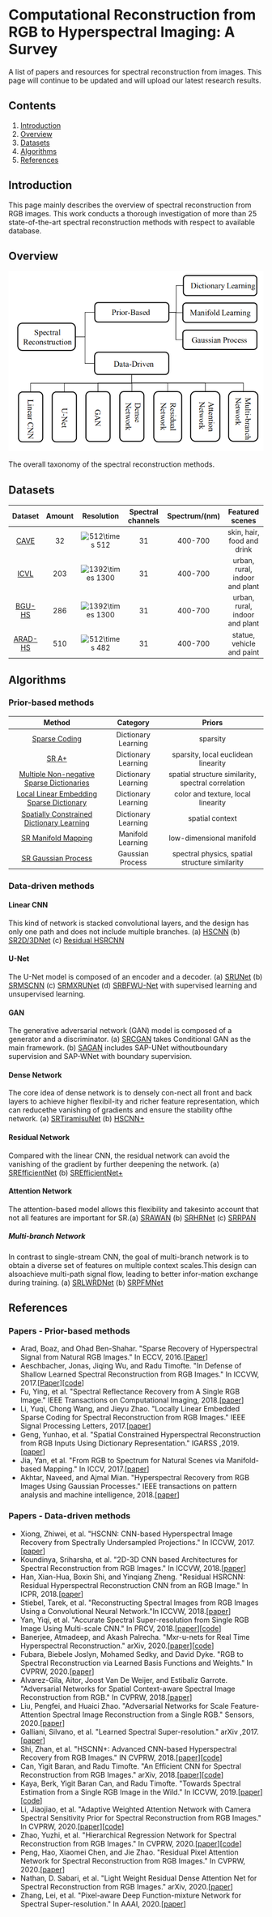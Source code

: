 # Computational Reconstruction from RGB to Hyperspectral Imaging: A Survey

A list of papers and resources for spectral reconstruction from images. This page will continue to be updated and will upload our latest research results.

## Contents
1. [Introduction](#Introduction)
2. [Overview](#Overview)
3. [Datasets](#Datasets)
4. [Algorithms](#Algorithms)
5. [References](#References)


## Introduction
This page mainly describes the overview of spectral reconstruction from RGB images. This work conducts a thorough investigation of more than 25 state-of-the-art spectral reconstruction methods with respect to available database.

## Overview
![fig2](/Figs/fig2.png)

The overall taxonomy of the spectral reconstruction methods.


## Datasets

| Dataset        | Amount           | Resolution  | Spectral channels|Spectrum/(nm) | Featured scenes |
|:----------------:|:-----------------:|:------------------:|:----------------:|:----------------:|:-------------:|
| [CAVE](https://www.cs.columbia.edu/CAVE/databases/multispectral/)| 32 | <img src="https://latex.codecogs.com/png.image?\dpi{110}&space;512\times&space;512" title="512\times 512" />|31|400-700|skin, hair, food and drink|
| [ICVL](http://icvl.cs.bgu.ac.il/hyperspectral/)| 203|  <img src="https://latex.codecogs.com/png.image?\dpi{110}&space;1392\times&space;1300" title="1392\times 1300" /> |31 |400-700|urban, rural, indoor and plant|
| [BGU-HS](https://competitions.codalab.org/competitions/18034#participate-get-data)| 286  |   <img src="https://latex.codecogs.com/png.image?\dpi{110}&space;1392\times&space;1300" title="1392\times 1300" /> |31|400-700|urban, rural, indoor and plant|
|[ARAD-HS](https://competitions.codalab.org/competitions/22225#participate)| 510  |    <img src="https://latex.codecogs.com/png.image?\dpi{110}&space;512\times&space;482" title="512\times 482" />  |31|400-700|statue,  vehicle and paint|

## Algorithms

### Prior-based methods
|Method   |Category     |Priors   |
|:-------------:|:--------------:|:--------------------:|
|[Sparse Coding](https://link.springer.com/chapter/10.1007/978-3-319-46478-7_2)|Dictionary Learning|sparsity|
|[SR A+](https://openaccess.thecvf.com/content_ICCV_2017_workshops/papers/w9/Aeschbacher_In_Defense_of_ICCV_2017_paper.pdf)|Dictionary Learning|sparsity, local euclidean linearity|
|[Multiple Non-negative Sparse Dictionaries](https://ieeexplore.ieee.org/stamp/stamp.jsp?tp=&arnumber=8410422)|Dictionary Learning|spatial structure similarity, spectral correlation|
|[Local Linear Embedding Sparse Dictionary](https://ieeexplore.ieee.org/stamp/stamp.jsp?tp=&arnumber=8116687)|Dictionary Learning|color and texture, local linearity|
|[Spatially Constrained Dictionary Learning](https://ieeexplore.ieee.org/stamp/stamp.jsp?tp=&arnumber=8898871) |Dictionary Learning|spatial context|
|[SR Manifold Mapping](https://openaccess.thecvf.com/content_ICCV_2017/papers/Jia_From_RGB_to_ICCV_2017_paper.pdf)|Manifold Learning|low-dimensional manifold|
|[SR Gaussian Process](https://ieeexplore.ieee.org/stamp/stamp.jsp?tp=&arnumber=8481553) |Gaussian Process|spectral physics, spatial structure similarity|

### Data-driven methods
#### Linear CNN
[//]:# (<div align="center">)
[//]:# (<img src=Figs/fig3.png>)
[//]: # (</div>)
This kind of network is stacked convolutional layers, and the design has only one path and does not include multiple branches. (a) [HSCNN](https://openaccess.thecvf.com/content_ICCV_2017_workshops/papers/w9/Xiong_HSCNN_CNN-Based_Hyperspectral_ICCV_2017_paper.pdf) (b) [SR2D/3DNet](https://openaccess.thecvf.com/content_cvpr_2018_workshops/papers/w13/Koundinya_2D-3D_CNN_Based_CVPR_2018_paper.pdf) (c) [Residual HSRCNN](https://ieeexplore.ieee.org/stamp/stamp.jsp?tp=&arnumber=8545634)


#### U-Net 
The U-Net model is composed of an encoder and a decoder. (a) [SRUNet](https://openaccess.thecvf.com/content_cvpr_2018_workshops/papers/w13/Stiebel_Reconstructing_Spectral_Images_CVPR_2018_paper.pdf) (b) [SRMSCNN](https://link.springer.com/chapter/10.1007/978-3-030-03335-4_18) (c) [SRMXRUNet](https://arxiv.org/pdf/2004.07003.pdf) (d) [SRBFWU-Net](https://openaccess.thecvf.com/content_CVPRW_2020/papers/w31/Fubara_RGB_to_Spectral_Reconstruction_via_Learned_Basis_Functions_and_Weights_CVPRW_2020_paper.pdf) with supervised learning and unsupervised learning.


#### GAN 
The generative adversarial network (GAN) model is  composed  of  a  generator  and  a  discriminator. (a) [SRCGAN](https://openaccess.thecvf.com/content_ICCV_2017_workshops/papers/w9/Alvarez-Gila_Adversarial_Networks_for_ICCV_2017_paper.pdf) takes Conditional GAN as the main framework. (b) [SAGAN](https://www.mdpi.com/1424-8220/20/8/2426) includes SAP-UNet withoutboundary supervision and SAP-WNet with boundary supervision.

#### Dense Network
The core idea of dense network is to densely con-nect all front and back layers to achieve higher flexibil-ity and richer feature representation, which can reducethe  vanishing  of  gradients  and  ensure  the  stability  ofthe network. (a)  [SRTiramisuNet](https://arxiv.org/pdf/1703.09470.pdf) (b)  [HSCNN+](https://openaccess.thecvf.com/content_cvpr_2018_workshops/papers/w13/Shi_HSCNN_Advanced_CNN-Based_CVPR_2018_paper.pdf)
 
#### Residual Network
Compared with the linear CNN, the residual network can avoid the vanishing of the gradient by further deepening the network. (a)  [SREfficientNet]() (b)  [SREfficientNet+](https://arxiv.org/pdf/1804.04647.pdf)

#### Attention Network
The attention-based model allows this flexibility and takesinto account that not all features are important for SR.(a) [SRAWAN](https://openaccess.thecvf.com/content_CVPRW_2020/papers/w31/Li_Adaptive_Weighted_Attention_Network_With_Camera_Spectral_Sensitivity_Prior_for_CVPRW_2020_paper.pdf) (b) [SRHRNet](https://openaccess.thecvf.com/content_CVPRW_2020/papers/w31/Zhao_Hierarchical_Regression_Network_for_Spectral_Reconstruction_From_RGB_Images_CVPRW_2020_paper.pdf)  (c) [SRRPAN](https://openaccess.thecvf.com/content_CVPRW_2020/papers/w31/Peng_Residual_Pixel_Attention_Network_for_Spectral_Reconstruction_From_RGB_Images_CVPRW_2020_paper.pdf)

##### Multi-branch Network
In  contrast  to  single-stream  CNN,  the  goal  of  multi-branch network is to obtain a diverse set of features on multiple context scales.This design can alsoachieve multi-path signal flow, leading to better infor-mation  exchange  during  training. (a) [SRLWRDNet](https://arxiv.org/ftp/arxiv/papers/2004/2004.06930.pdf) (b) [SRPFMNet](https://ojs.aaai.org/index.php/AAAI/article/view/6978)
 
 
## References
### Papers - Prior-based methods
- Arad, Boaz, and Ohad Ben-Shahar. "Sparse Recovery of Hyperspectral Signal from Natural RGB Images." In ECCV, 2016.[[Paper](https://link.springer.com/chapter/10.1007/978-3-319-46478-7_2)]
- Aeschbacher, Jonas, Jiqing Wu, and Radu Timofte. "In Defense of Shallow Learned Spectral Reconstruction from RGB Images." In ICCVW, 2017.[[Paper](https://openaccess.thecvf.com/content_ICCV_2017_workshops/papers/w9/Aeschbacher_In_Defense_of_ICCV_2017_paper.pdf)][[code](https://people.ee.ethz.ch/~timofter/)]
- Fu, Ying, et al. "Spectral Reflectance Recovery from A Single RGB Image." IEEE Transactions on Computational Imaging, 2018.[[paper](https://ieeexplore.ieee.org/stamp/stamp.jsp?tp=&arnumber=8410422)]
- Li, Yuqi, Chong Wang, and Jieyu Zhao. "Locally Linear Embedded Sparse Coding for Spectral Reconstruction from RGB Images." IEEE Signal Processing Letters, 2017.[[paper](https://ieeexplore.ieee.org/stamp/stamp.jsp?tp=&arnumber=8116687)]
- Geng, Yunhao, et al. "Spatial Constrained Hyperspectral Reconstruction from RGB Inputs Using Dictionary Representation." IGARSS ,2019.[[paper](https://ieeexplore.ieee.org/stamp/stamp.jsp?tp=&arnumber=8898871)]
- Jia, Yan, et al. "From RGB to Spectrum for Natural Scenes via Manifold-based Mapping." In ICCV, 2017.[[paper](https://openaccess.thecvf.com/content_ICCV_2017/papers/Jia_From_RGB_to_ICCV_2017_paper.pdf)]
- Akhtar, Naveed, and Ajmal Mian. "Hyperspectral Recovery from RGB Images Using Gaussian Processes." IEEE transactions on pattern analysis and machine intelligence, 2018.[[paper](https://ieeexplore.ieee.org/stamp/stamp.jsp?tp=&arnumber=8481553)]
### Papers - Data-driven methods
- Xiong, Zhiwei, et al. "HSCNN: CNN-based Hyperspectral Image Recovery from Spectrally Undersampled Projections." In ICCVW, 2017.[[paper](https://openaccess.thecvf.com/content_ICCV_2017_workshops/papers/w9/Xiong_HSCNN_CNN-Based_Hyperspectral_ICCV_2017_paper.pdf)]
- Koundinya, Sriharsha, et al. "2D-3D CNN based Architectures for Spectral Reconstruction from RGB Images." In ICCVW, 2018.[[paper](https://openaccess.thecvf.com/content_cvpr_2018_workshops/papers/w13/Koundinya_2D-3D_CNN_Based_CVPR_2018_paper.pdf)]
- Han, Xian-Hua, Boxin Shi, and Yinqiang Zheng. "Residual HSRCNN: Residual Hyperspectral Reconstruction CNN from an RGB Image." In ICPR, 2018.[[paper](https://ieeexplore.ieee.org/stamp/stamp.jsp?tp=&arnumber=8545634)]
- Stiebel, Tarek, et al. "Reconstructing Spectral Images from RGB Images Using a Convolutional Neural Network."In ICCVW, 2018.[[paper](https://openaccess.thecvf.com/content_cvpr_2018_workshops/papers/w13/Stiebel_Reconstructing_Spectral_Images_CVPR_2018_paper.pdf)]
- Yan, Yiqi, et al. "Accurate Spectral Super-resolution from Single RGB Image Using Multi-scale CNN." In PRCV,  2018.[[paper](https://link.springer.com/chapter/10.1007/978-3-030-03335-4_18)][[code](https://github.com/ml-lab/Multiscale-Super-Spectral)]
- Banerjee, Atmadeep, and Akash Palrecha. "Mxr-u-nets for Real Time Hyperspectral Reconstruction." arXiv, 2020.[[paper](https://arxiv.org/pdf/2004.07003.pdf)][[code](https://github.com/akashpalrecha/hyperspectral-reconstruction)]
- Fubara, Biebele Joslyn, Mohamed Sedky, and David Dyke. "RGB to Spectral Reconstruction via Learned Basis Functions and Weights." In CVPRW, 2020.[[paper](https://openaccess.thecvf.com/content_CVPRW_2020/papers/w31/Fubara_RGB_to_Spectral_Reconstruction_via_Learned_Basis_Functions_and_Weights_CVPRW_2020_paper.pdf)]
- Alvarez-Gila, Aitor, Joost Van De Weijer, and Estibaliz Garrote. "Adversarial Networks for Spatial Context-aware Spectral Image Reconstruction from RGB." In CVPRW, 2018.[[paper](https://openaccess.thecvf.com/content_ICCV_2017_workshops/papers/w9/Alvarez-Gila_Adversarial_Networks_for_ICCV_2017_paper.pdf)]
- Liu, Pengfei, and Huaici Zhao. "Adversarial Networks for Scale Feature-Attention Spectral Image Reconstruction from a Single RGB." Sensors, 2020.[[paper](https://www.mdpi.com/1424-8220/20/8/2426)]
- Galliani, Silvano, et al. "Learned Spectral Super-resolution." arXiv ,2017.[[paper](https://arxiv.org/pdf/1703.09470.pdf)]
- Shi, Zhan, et al. "HSCNN+: Advanced CNN-based Hyperspectral Recovery from RGB Images." IN CVPRW, 2018.[[paper](https://openaccess.thecvf.com/content_cvpr_2018_workshops/papers/w13/Shi_HSCNN_Advanced_CNN-Based_CVPR_2018_paper.pdf)][[code](https://github.com/ngchc/HSCNN-Plus)]
- Can, Yigit Baran, and Radu Timofte. "An Efficient CNN for Spectral Reconstruction from RGB Images." arXiv, 2018.[[paper](https://arxiv.org/pdf/1804.04647.pdf)][[code](https://github.com/ybarancan/efficient_spectral_cnn)]
- Kaya, Berk, Yigit Baran Can, and Radu Timofte. "Towards Spectral Estimation from a Single RGB Image in the Wild." In ICCVW, 2019.[[paper](https://ieeexplore.ieee.org/stamp/stamp.jsp?tp=&arnumber=9022323)][[code](https://github.com/berk95kaya/Spectral-Estimation)]
- Li, Jiaojiao, et al. "Adaptive Weighted Attention Network with Camera Spectral Sensitivity Prior for Spectral Reconstruction from RGB Images." In CVPRW, 2020.[[paper](https://openaccess.thecvf.com/content_CVPRW_2020/papers/w31/Li_Adaptive_Weighted_Attention_Network_With_Camera_Spectral_Sensitivity_Prior_for_CVPRW_2020_paper.pdf)][[code](https://github.com/Deep-imagelab/AWAN)]
- Zhao, Yuzhi, et al. "Hierarchical Regression Network for Spectral Reconstruction from RGB Images." In CVPRW, 2020.[[paper](https://openaccess.thecvf.com/content_CVPRW_2020/papers/w31/Zhao_Hierarchical_Regression_Network_for_Spectral_Reconstruction_From_RGB_Images_CVPRW_2020_paper.pdf)][[code](https://github.com/zhaoyuzhi/Hierarchical-Regression-Network-for-Spectral-Reconstruction-from-RGB-Images)]
- Peng, Hao, Xiaomei Chen, and Jie Zhao. "Residual Pixel Attention Network for Spectral Reconstruction from RGB Images." In CVPRW, 2020.[[paper](https://openaccess.thecvf.com/content_CVPRW_2020/papers/w31/Peng_Residual_Pixel_Attention_Network_for_Spectral_Reconstruction_From_RGB_Images_CVPRW_2020_paper.pdf)]
- Nathan, D. Sabari, et al. "Light Weight Residual Dense Attention Net for Spectral Reconstruction from RGB Images." arXiv, 2020.[[paper](https://arxiv.org/ftp/arxiv/papers/2004/2004.06930.pdf)]
- Zhang, Lei, et al. "Pixel-aware Deep Function-mixture Network for Spectral Super-resolution."  In AAAI, 2020.[[paper](https://ojs.aaai.org/index.php/AAAI/article/view/6978)]

